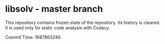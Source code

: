 # libsolv - master branch

This repository contains frozen state of the repository.
Its history is cleared. It is used only for static code
analysis with Codacy.

Commit Time: 1687863240